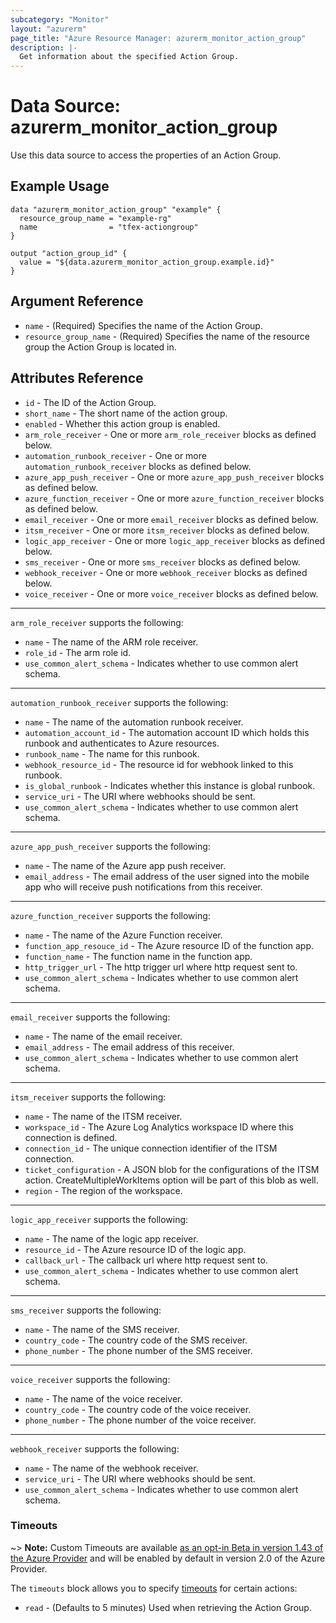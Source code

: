 ```yaml
---
subcategory: "Monitor"
layout: "azurerm"
page_title: "Azure Resource Manager: azurerm_monitor_action_group"
description: |-
  Get information about the specified Action Group.
---
```


# Data Source: azurerm_monitor_action_group

Use this data source to access the properties of an Action Group.

## Example Usage

```hcl
data "azurerm_monitor_action_group" "example" {
  resource_group_name = "example-rg"
  name                = "tfex-actiongroup"
}

output "action_group_id" {
  value = "${data.azurerm_monitor_action_group.example.id}"
}
```

## Argument Reference

* `name` - (Required) Specifies the name of the Action Group.
* `resource_group_name` - (Required) Specifies the name of the resource group the Action Group is located in.

## Attributes Reference

* `id` - The ID of the Action Group.
* `short_name` - The short name of the action group.
* `enabled` - Whether this action group is enabled.
* `arm_role_receiver` - One or more `arm_role_receiver` blocks as defined below.
* `automation_runbook_receiver` - One or more `automation_runbook_receiver` blocks as defined below.
* `azure_app_push_receiver` - One or more `azure_app_push_receiver` blocks as defined below.
* `azure_function_receiver` - One or more `azure_function_receiver` blocks as defined below.
* `email_receiver` - One or more `email_receiver` blocks as defined below.
* `itsm_receiver` - One or more `itsm_receiver` blocks as defined below.
* `logic_app_receiver` - One or more `logic_app_receiver` blocks as defined below.
* `sms_receiver` - One or more `sms_receiver` blocks as defined below.
* `webhook_receiver` - One or more `webhook_receiver` blocks as defined below.
* `voice_receiver` - One or more `voice_receiver` blocks as defined below.

---

`arm_role_receiver` supports the following:

* `name` - The name of the ARM role receiver.
* `role_id` - The arm role id.
* `use_common_alert_schema` - Indicates whether to use common alert schema.

---

`automation_runbook_receiver` supports the following:

* `name` - The name of the automation runbook receiver.
* `automation_account_id` - The automation account ID which holds this runbook and authenticates to Azure resources.
* `runbook_name` - The name for this runbook.
* `webhook_resource_id` - The resource id for webhook linked to this runbook.
* `is_global_runbook` - Indicates whether this instance is global runbook.
* `service_uri` - The URI where webhooks should be sent.
* `use_common_alert_schema` - Indicates whether to use common alert schema.

---

`azure_app_push_receiver` supports the following:

* `name` - The name of the Azure app push receiver.
* `email_address` - The email address of the user signed into the mobile app who will receive push notifications from this receiver.

---

`azure_function_receiver` supports the following:

* `name` - The name of the Azure Function receiver.
* `function_app_resouce_id` - The Azure resource ID of the function app.
* `function_name` - The function name in the function app.
* `http_trigger_url` - The http trigger url where http request sent to.
* `use_common_alert_schema` - Indicates whether to use common alert schema.

---

`email_receiver` supports the following:

* `name` - The name of the email receiver.
* `email_address` - The email address of this receiver.
* `use_common_alert_schema` - Indicates whether to use common alert schema.

---

`itsm_receiver` supports the following:

* `name` - The name of the ITSM receiver.
* `workspace_id` - The Azure Log Analytics workspace ID where this connection is defined.
* `connection_id` - The unique connection identifier of the ITSM connection.
* `ticket_configuration` - A JSON blob for the configurations of the ITSM action. CreateMultipleWorkItems option will be part of this blob as well.
* `region` - The region of the workspace.

---

`logic_app_receiver` supports the following:

* `name` - The name of the logic app receiver.
* `resource_id` - The Azure resource ID of the logic app.
* `callback_url` - The callback url where http request sent to.
* `use_common_alert_schema` - Indicates whether to use common alert schema.

---

`sms_receiver` supports the following:

* `name` - The name of the SMS receiver.
* `country_code` - The country code of the SMS receiver.
* `phone_number` - The phone number of the SMS receiver.

---

`voice_receiver` supports the following:

* `name` - The name of the voice receiver.
* `country_code` - The country code of the voice receiver.
* `phone_number` - The phone number of the voice receiver.

---

`webhook_receiver` supports the following:

* `name` - The name of the webhook receiver.
* `service_uri` - The URI where webhooks should be sent.
* `use_common_alert_schema` - Indicates whether to use common alert schema.

### Timeouts

~> **Note:** Custom Timeouts are available [as an opt-in Beta in version 1.43 of the Azure Provider](/docs/providers/azurerm/guides/2.0-beta.html) and will be enabled by default in version 2.0 of the Azure Provider.

The `timeouts` block allows you to specify [timeouts](https://www.terraform.io/docs/configuration/resources.html#timeouts) for certain actions:

* `read` - (Defaults to 5 minutes) Used when retrieving the Action Group.

